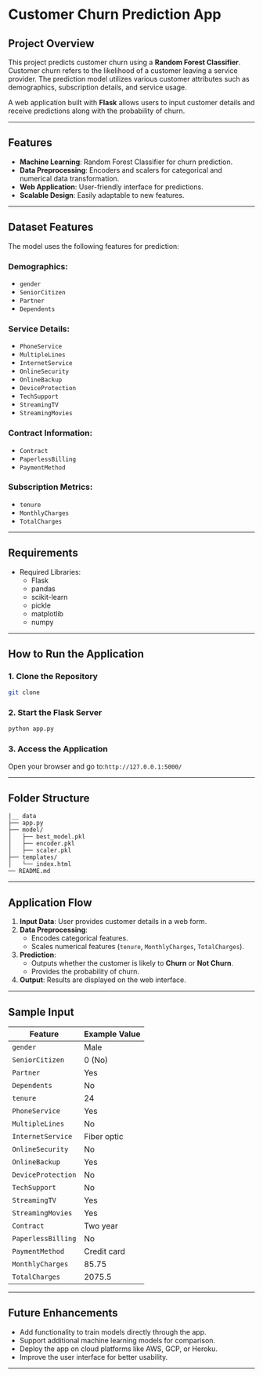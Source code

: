# Customer Churn Prediction App

## Project Overview

This project predicts customer churn using a **Random Forest Classifier**. Customer churn refers to the likelihood of a customer leaving a service provider. The prediction model utilizes various customer attributes such as demographics, subscription details, and service usage.

A web application built with **Flask** allows users to input customer details and receive predictions along with the probability of churn.

---

## Features

- **Machine Learning**: Random Forest Classifier for churn prediction.
- **Data Preprocessing**: Encoders and scalers for categorical and numerical data transformation.
- **Web Application**: User-friendly interface for predictions.
- **Scalable Design**: Easily adaptable to new features.

---

## Dataset Features

The model uses the following features for prediction:

### Demographics:

- `gender`
- `SeniorCitizen`
- `Partner`
- `Dependents`

### Service Details:

- `PhoneService`
- `MultipleLines`
- `InternetService`
- `OnlineSecurity`
- `OnlineBackup`
- `DeviceProtection`
- `TechSupport`
- `StreamingTV`
- `StreamingMovies`

### Contract Information:

- `Contract`
- `PaperlessBilling`
- `PaymentMethod`

### Subscription Metrics:

- `tenure`
- `MonthlyCharges`
- `TotalCharges`

---

## Requirements

- Required Libraries:
  - Flask
  - pandas
  - scikit-learn
  - pickle
  - matplotlib
  - numpy

---

## How to Run the Application

### 1. Clone the Repository

```bash
git clone 
```

### 2. Start the Flask Server

```bash
python app.py
```

### 3. Access the Application

Open your browser and go to:`http://127.0.0.1:5000/`

---

## Folder Structure

```
|__ data
├── app.py                     
├── model/
│   ├── best_model.pkl         
│   ├── encoder.pkl            
│   ├── scaler.pkl             
├── templates/
│   └── index.html             
── README.md                  
```

---

## Application Flow

1. **Input Data**: User provides customer details in a web form.
2. **Data Preprocessing**:
   - Encodes categorical features.
   - Scales numerical features (`tenure`, `MonthlyCharges`, `TotalCharges`).
3. **Prediction**:
   - Outputs whether the customer is likely to **Churn** or **Not Churn**.
   - Provides the probability of churn.
4. **Output**: Results are displayed on the web interface.

---

## Sample Input

| Feature            | Example Value |
| ------------------ | ------------- |
| `gender`           | Male          |
| `SeniorCitizen`    | 0 (No)        |
| `Partner`          | Yes           |
| `Dependents`       | No            |
| `tenure`           | 24            |
| `PhoneService`     | Yes           |
| `MultipleLines`    | No            |
| `InternetService`  | Fiber optic   |
| `OnlineSecurity`   | No            |
| `OnlineBackup`     | Yes           |
| `DeviceProtection` | No            |
| `TechSupport`      | No            |
| `StreamingTV`      | Yes           |
| `StreamingMovies`  | Yes           |
| `Contract`         | Two year      |
| `PaperlessBilling` | No            |
| `PaymentMethod`    | Credit card   |
| `MonthlyCharges`   | 85.75         |
| `TotalCharges`     | 2075.5        |

---

## Future Enhancements

- Add functionality to train models directly through the app.
- Support additional machine learning models for comparison.
- Deploy the app on cloud platforms like AWS, GCP, or Heroku.
- Improve the user interface for better usability.

---
